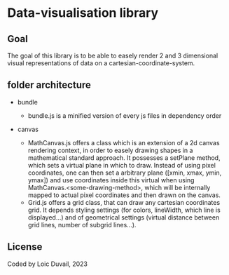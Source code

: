 # Data-visualisation library

## Goal

The goal of this library is to be able to easely render 2 and 3 dimensional visual representations of data on a cartesian-coordinate-system.

## folder architecture

- bundle

  - bundle.js is a minified version of every js files in dependency order

- canvas

  - MathCanvas.js offers a class which is an extension of a 2d canvas rendering context, in order to easely drawing shapes in a mathematical standard approach.
    It possesses a setPlane method, which sets a virtual plane in which to draw. Instead of using pixel coordinates, one can then set a arbitrary plane (\[xmin, xmax, ymin, ymax\]) and use coordinates inside this virtual when using MathCanvas.&lt;some-drawing-method&gt;, which will be internally mapped to actual pixel coordinates and then drawn on the canvas.
  - Grid.js offers a grid class, that can draw any cartesian coordinates grid. It depends styling settings (for colors, lineWidth, which line is displayed...) and of geometrical settings (virtual distance between grid lines, number of subgrid lines...).

## License

Coded by Loic Duvail, 2023
